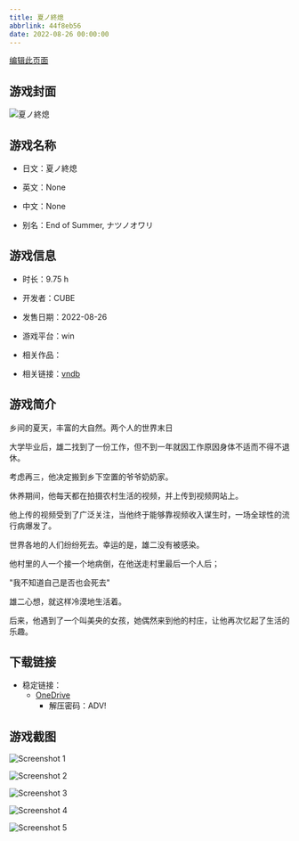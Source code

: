 ```yaml
---
title: 夏ノ終熄
abbrlink: 44f8eb56
date: 2022-08-26 00:00:00
---
```

[编辑此页面](https://github.com/ACG-3/ADV3-source/blob/main/source/_posts/games/%E5%A4%8F%E3%83%8E%E7%B5%82%E7%86%84.md)

## 游戏封面

![夏ノ終熄](https://pan.timero.xyz/d/onedrive/img_lib_001/%E5%A4%8F%E3%83%8E%E7%B5%82%E7%86%84_cover.avif)


## 游戏名称

- 日文：夏ノ終熄
- 英文：None
- 中文：None

- 别名：End of Summer, ナツノオワリ


## 游戏信息

- 时长：9.75 h
- 开发者：CUBE
- 发售日期：2022-08-26
- 游戏平台：win
- 相关作品：

- 相关链接：[vndb](https://vndb.org/v35899)


## 游戏简介

乡间的夏天，丰富的大自然。两个人的世界末日

大学毕业后，雄二找到了一份工作，但不到一年就因工作原因身体不适而不得不退休。

考虑再三，他决定搬到乡下空置的爷爷奶奶家。

休养期间，他每天都在拍摄农村生活的视频，并上传到视频网站上。

他上传的视频受到了广泛关注，当他终于能够靠视频收入谋生时，一场全球性的流行病爆发了。

世界各地的人们纷纷死去。幸运的是，雄二没有被感染。

他村里的人一个接一个地病倒，在他送走村里最后一个人后；

"我不知道自己是否也会死去"

雄二心想，就这样冷漠地生活着。

后来，他遇到了一个叫美央的女孩，她偶然来到他的村庄，让他再次忆起了生活的乐趣。




## 下载链接

- 稳定链接：
    - [OneDrive](https://pan.timero.xyz/onedrive/adv_lib_001/%E5%A4%8F%E3%83%8E%E7%B5%82%E7%86%84)
        - 解压密码：ADV!



## 游戏截图


![Screenshot 1](https://pan.timero.xyz/d/onedrive/img_lib_001/%E5%A4%8F%E3%83%8E%E7%B5%82%E7%86%84_Screenshot_1.avif)

![Screenshot 2](https://pan.timero.xyz/d/onedrive/img_lib_001/%E5%A4%8F%E3%83%8E%E7%B5%82%E7%86%84_Screenshot_2.avif)

![Screenshot 3](https://pan.timero.xyz/d/onedrive/img_lib_001/%E5%A4%8F%E3%83%8E%E7%B5%82%E7%86%84_Screenshot_3.avif)

![Screenshot 4](https://pan.timero.xyz/d/onedrive/img_lib_001/%E5%A4%8F%E3%83%8E%E7%B5%82%E7%86%84_Screenshot_4.avif)

![Screenshot 5](https://pan.timero.xyz/d/onedrive/img_lib_001/%E5%A4%8F%E3%83%8E%E7%B5%82%E7%86%84_Screenshot_5.avif)

